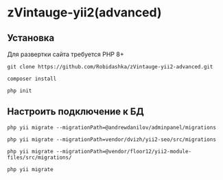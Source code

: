 <h1>zVintauge-yii2(advanced)</h1>

<h2>Установка</h2>

Для развертки сайта требуется PHP 8+

`git clone https://github.com/Robidashka/zVintauge-yii2-advanced.git`<br>

`composer install`<br>

`php init`<br>

<h2>Настроить подключение к БД</h2>

`php yii migrate --migrationPath=@andrewdanilov/adminpanel/migrations`<br>

`php yii migrate --migrationPath=vendor/dvizh/yii2-seo/src/migrations`<br>

`php yii migrate --migrationPath=@vendor/floor12/yii2-module-files/src/migrations/`<br>

`php yii migrate`<br>
